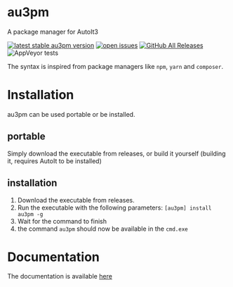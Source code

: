 # au3pm
A package manager for AutoIt3

[![latest stable au3pm version](https://img.shields.io/github/v/release/genius257/au3pm?include_prereleases)](https://github.com/genius257/au3pm/releases/latest/)
[![open issues](https://img.shields.io/github/issues-raw/genius257/au3pm)](https://github.com/genius257/au3mp/issues/)
[![GitHub All Releases](https://img.shields.io/github/downloads/genius257/au3pm/total)](https://github.com/genius257/au3pm/releases/)
![AppVeyor tests](https://img.shields.io/appveyor/tests/genius257/au3pm)

The syntax is inspired from package managers like `npm`, `yarn` and `composer`.

# Installation

au3pm can be used portable or be installed.

## portable

Simply download the executable from releases, or build it yourself (building it, requires AutoIt to be installed)

## installation

1. Download the executable from releases.
2. Run the executable with the following parameters: `[au3pm] install au3pm -g`
3. Wait for the command to finish
4. the command `au3pm` should now be available in the `cmd.exe`

# Documentation

The documentation is available [here](//genius257.github.io/au3pm/)
